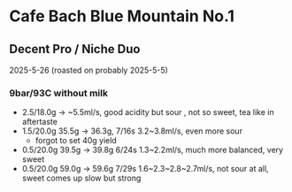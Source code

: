 # Cafe Bach Blue Mountain No.1

## Decent Pro / Niche Duo

2025-5-26 (roasted on probably 2025-5-5)

### 9bar/93C without milk

- 2.5/18.0g -> \~5.5ml/s, good acidity but sour , not so sweet, tea like in aftertaste
- 1.5/20.0g 35.5g -> 36.3g, 7/16s 3.2\~3.8ml/s, even more sour
  - forgot to set 40g yield
- 0.5/20.0g 39.5g -> 39.8g 6/24s 1.3\~2.2ml/s, much more balanced, very sweet
- 0.5/20.0g 59.0g -> 59.6g 7/29s 1.6\~2.3\~2.8\~2.7ml/s, not sour at all, sweet comes up slow but strong
